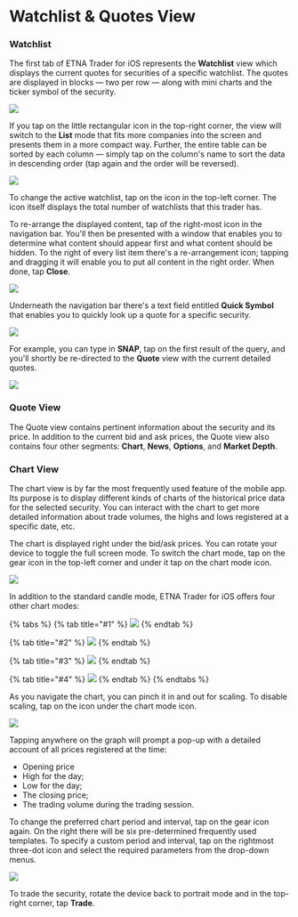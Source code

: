# Watchlist & Quotes View

### Watchlist

The first tab of ETNA Trader for iOS represents the **Watchlist** view which displays the current quotes for securities of a specific watchlist. The quotes are displayed in blocks — two per row — along with mini charts and the ticker symbol of the security.

![](../../../.gitbook/assets/img_0016_iphonexspacegrey_portrait.png)

If you tap on the little rectangular icon in the top-right corner, the view will switch to the **List** mode that fits more companies into the screen and presents them in a more compact way. Further, the entire table can be sorted by each column — simply tap on the column's name to sort the data in descending order \(tap again and the order will be reversed\).

![](../../../.gitbook/assets/img_0017_iphonexspacegrey_portrait%20%281%29.png)

To change the active watchlist, tap on the icon in the top-left corner. The icon itself displays the total number of watchlists that this trader has.

To re-arrange the displayed content, tap of the right-most icon in the navigation bar. You'll then be presented with a window that enables you to determine what content should appear first and what content should be hidden. To the right of every list item there's a re-arrangement icon; tapping and dragging it will enable you to put all content in the right order. When done, tap **Close**.

![](../../../.gitbook/assets/img_0018_iphonexspacegrey_portrait.png)

Underneath the navigation bar there's a text field entitled **Quick Symbol** that enables you to quickly look up a quote for a specific security.

![](../../../.gitbook/assets/img_0019_iphonexspacegrey_portrait.png)

For example, you can type in **SNAP**, tap on the first result of the query, and you'll shortly be re-directed to the **Quote** view with the current detailed quotes.

![](../../../.gitbook/assets/img_0020_iphonexspacegrey_portrait.png)

### Quote View

The Quote view contains pertinent information about the security and its price. In addition to the current bid and ask prices, the Quote view also contains four other segments: **Chart**, **News**, **Options**, and **Market Depth**.

### Chart View

The chart view is by far the most frequently used feature of the mobile app. Its purpose is to display different kinds of charts of the historical price data for the selected security. You can interact with the chart to get more detailed information about trade volumes, the highs and lows registered at a specific date, etc.

The chart is displayed right under the bid/ask prices. You can rotate your device to toggle the full screen mode. To switch the chart mode, tap on the gear icon in the top-left corner and under it tap on the chart mode icon.

![](../../../.gitbook/assets/img_0039_iphonexspacegrey_landscape.png)

In addition to the standard candle mode, ETNA Trader for iOS offers four other chart modes:

{% tabs %}
{% tab title="\#1" %}
![](../../../.gitbook/assets/img_0040_iphonexspacegrey_landscape.png)
{% endtab %}

{% tab title="\#2" %}
![](../../../.gitbook/assets/img_0041_iphonexspacegrey_landscape.png)
{% endtab %}

{% tab title="\#3" %}
![](../../../.gitbook/assets/img_0042_iphonexspacegrey_landscape.png)
{% endtab %}

{% tab title="\#4" %}
![](../../../.gitbook/assets/img_0043_iphonexspacegrey_landscape.png)
{% endtab %}
{% endtabs %}

As you navigate the chart, you can pinch it in and out for scaling. To disable scaling, tap on the icon under the chart mode icon.

![](../../../.gitbook/assets/img_0ebe558d9cff-1_iphonexspacegrey_landscape.png)

Tapping anywhere on the graph will prompt a pop-up with a detailed account of all prices registered at the time:

* Opening price
* High for the day;
* Low for the day;
* The closing price;
* The trading volume during the trading session.

To change the preferred chart period and interval, tap on the gear icon again. On the right there will be six pre-determined frequently used templates. To specify a custom period and interval, tap on the rightmost three-dot icon and select the required parameters from the drop-down menus.

![](../../../.gitbook/assets/img_0046_iphonexspacegrey_landscape.png)

To trade the security, rotate the device back to portrait mode and in the top-right corner, tap **Trade**.

